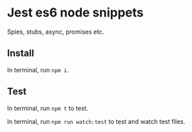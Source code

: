 # Jest es6 node snippets

Spies, stubs, async, promises etc.

## Install

In terminal, run `npm i`.

## Test

In terminal, run `npm t` to test.

In terminal, run `npm run watch:test` to test and watch test files.